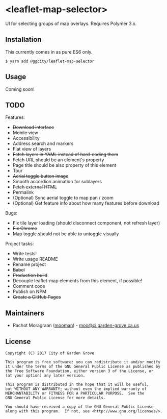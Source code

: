 # \<leaflet-map-selector\>

UI for selecting groups of map overlays. Requires Polymer 3.x.

Installation
------------

This currently comes in as pure ES6 only.

    $ yarn add @ggcity/leaflet-map-selector

Usage
-----

Coming soon!


TODO
----

Features:
* ~~Download interface~~
* ~~Mobile view~~
* Accessibility
* Address search and markers
* Flat view of layers
* ~~Fetch layers in YAML instead of hard-coding them~~
* ~~Fetch URL should be an element's property~~
* Page title should be also property of this element
* Tour
* ~~Aerial toggle button image~~
* Smooth accordion animation for sublayers
* ~~Fetch external HTML~~
* Permalink
* (Optional) Sync aerial toggle to map pan / zoom
* (Optional) Get feature info about how many features before download

Bugs:
* Fix tile layer loading (should disconnect component, not refresh layer)
* ~~Fix Chrome~~
* Map toggle should not be able to untoggle visually

Project tasks:
* Write tests!
* Write usage README
* Rename project
* ~~Babel~~
* ~~Production build~~
* Decouple leaflet-map elements from this element, if possible!
* Comment code
* Publish on NPM
* ~~Create a GitHub Pages~~

Maintainers
-----------

* Rachot Moragraan ([mooman](https://github.com/mooman)) - moo@ci.garden-grove.ca.us

License
-------

    Copyright (C) 2017 City of Garden Grove

    This program is free software: you can redistribute it and/or modify
    it under the terms of the GNU General Public License as published by
    the Free Software Foundation, either version 3 of the License, or
    (at your option) any later version.

    This program is distributed in the hope that it will be useful,
    but WITHOUT ANY WARRANTY; without even the implied warranty of
    MERCHANTABILITY or FITNESS FOR A PARTICULAR PURPOSE.  See the
    GNU General Public License for more details.

    You should have received a copy of the GNU General Public License
    along with this program.  If not, see <http://www.gnu.org/licenses/>.